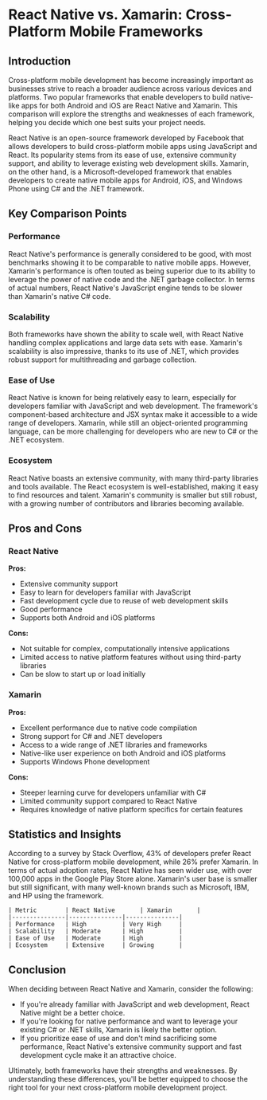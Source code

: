 # React Native vs. Xamarin: Cross-Platform Mobile Frameworks
## Introduction
Cross-platform mobile development has become increasingly important as businesses strive to reach a broader audience across various devices and platforms. Two popular frameworks that enable developers to build native-like apps for both Android and iOS are React Native and Xamarin. This comparison will explore the strengths and weaknesses of each framework, helping you decide which one best suits your project needs.

React Native is an open-source framework developed by Facebook that allows developers to build cross-platform mobile apps using JavaScript and React. Its popularity stems from its ease of use, extensive community support, and ability to leverage existing web development skills. Xamarin, on the other hand, is a Microsoft-developed framework that enables developers to create native mobile apps for Android, iOS, and Windows Phone using C# and the .NET framework.

## Key Comparison Points

### Performance
React Native's performance is generally considered to be good, with most benchmarks showing it to be comparable to native mobile apps. However, Xamarin's performance is often touted as being superior due to its ability to leverage the power of native code and the .NET garbage collector. In terms of actual numbers, React Native's JavaScript engine tends to be slower than Xamarin's native C# code.

### Scalability
Both frameworks have shown the ability to scale well, with React Native handling complex applications and large data sets with ease. Xamarin's scalability is also impressive, thanks to its use of .NET, which provides robust support for multithreading and garbage collection.

### Ease of Use
React Native is known for being relatively easy to learn, especially for developers familiar with JavaScript and web development. The framework's component-based architecture and JSX syntax make it accessible to a wide range of developers. Xamarin, while still an object-oriented programming language, can be more challenging for developers who are new to C# or the .NET ecosystem.

### Ecosystem
React Native boasts an extensive community, with many third-party libraries and tools available. The React ecosystem is well-established, making it easy to find resources and talent. Xamarin's community is smaller but still robust, with a growing number of contributors and libraries becoming available.

## Pros and Cons

### React Native

**Pros:**

* Extensive community support
* Easy to learn for developers familiar with JavaScript
* Fast development cycle due to reuse of web development skills
* Good performance
* Supports both Android and iOS platforms

**Cons:**

* Not suitable for complex, computationally intensive applications
* Limited access to native platform features without using third-party libraries
* Can be slow to start up or load initially

### Xamarin

**Pros:**

* Excellent performance due to native code compilation
* Strong support for C# and .NET developers
* Access to a wide range of .NET libraries and frameworks
* Native-like user experience on both Android and iOS platforms
* Supports Windows Phone development

**Cons:**

* Steeper learning curve for developers unfamiliar with C#
* Limited community support compared to React Native
* Requires knowledge of native platform specifics for certain features

## Statistics and Insights

According to a survey by Stack Overflow, 43% of developers prefer React Native for cross-platform mobile development, while 26% prefer Xamarin. In terms of actual adoption rates, React Native has seen wider use, with over 100,000 apps in the Google Play Store alone. Xamarin's user base is smaller but still significant, with many well-known brands such as Microsoft, IBM, and HP using the framework.

```
| Metric        | React Native       | Xamarin       |
|---------------|---------------|---------------|
| Performance   | High          | Very High     |
| Scalability   | Moderate      | High          |
| Ease of Use   | Moderate      | High          |
| Ecosystem     | Extensive     | Growing       |
```

## Conclusion
When deciding between React Native and Xamarin, consider the following:

* If you're already familiar with JavaScript and web development, React Native might be a better choice.
* If you're looking for native performance and want to leverage your existing C# or .NET skills, Xamarin is likely the better option.
* If you prioritize ease of use and don't mind sacrificing some performance, React Native's extensive community support and fast development cycle make it an attractive choice.

Ultimately, both frameworks have their strengths and weaknesses. By understanding these differences, you'll be better equipped to choose the right tool for your next cross-platform mobile development project.
